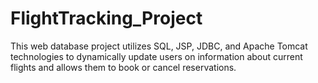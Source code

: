 # FlightTracking_Project
 This web database project utilizes SQL, JSP, JDBC, and Apache Tomcat technologies to dynamically update users on information about current flights and allows them to book or cancel reservations.

